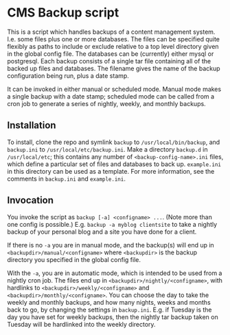 CMS Backup script
=================

This is a script which handles backups of a content management system. I.e. some files plus one or more databases. The files can be specified quite flexibly as paths to include or exclude relative to a top level directory given in the global config file. The databases can be (currently) either mysql or postgresql. Each backup consists of a single tar file containing all of the backed up files and databases. The filename gives the name of the backup configuration being run, plus a date stamp.

It can be invoked in either manual or scheduled mode. Manual mode makes a single backup with a date stamp; scheduled mode can be called from a cron job to generate a series of nightly, weekly, and monthly backups.

Installation
------------
To install, clone the repo and symlink `backup` to `/usr/local/bin/backup`, and `backup.ini` to `/usr/local/etc/backup.ini`. Make a directory `backup.d` in `/usr/local/etc`; this contains any number of `<backup-config-name>.ini` files, which define a particular set of files and databases to back up. `example.ini` in this directory can be used as a template. For more information, see the comments in `backup.ini` and `example.ini`.

Invocation
----------
You invoke the script as `backup [-a] <configname> ...`. (Note more than one config is possible.) E.g. `backup -a myblog clientsite` to take a nightly backup of your personal blog and a site you have done for a client.

If there is no `-a` you are in manual mode, and the backup(s) will end up in `<backupdir>/manual/<configname>` where `<backupdir>` is the backup directory you specified in the global config file.

With the `-a`, you are in automatic mode, which is intended to be used from a nightly cron job. The files end up in `<backupdir>/nightly/<configname>`, with hardlinks to `<backupdir>/weekly/<configname>` and `<backupdir>/monthly/<configname>`. You can choose the day to take the weekly and monthly backups, and how many nights, weeks and months back to go, by changing the settings in `backup.ini`. E.g. if Tuesday is the day you have set for weekly backups, then the nightly tar backup taken on Tuesday will be hardlinked into the weekly directory.

